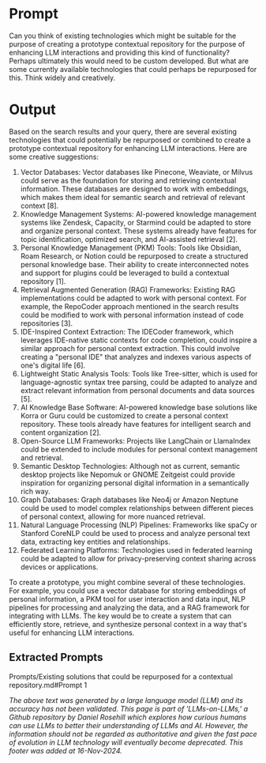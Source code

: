 # Prompt

Can you think of existing technologies which might be suitable for the purpose of creating a prototype contextual repository for the purpose of enhancing LLM interactions and providing this kind of functionality? Perhaps ultimately this would need to be custom developed. But what are some currently available technologies that could perhaps be repurposed for this. Think widely and creatively.

# Output

Based on the search results and your query, there are several existing technologies that could potentially be repurposed or combined to create a prototype contextual repository for enhancing LLM interactions. Here are some creative suggestions:

1. Vector Databases:
   Vector databases like Pinecone, Weaviate, or Milvus could serve as the foundation for storing and retrieving contextual information. These databases are designed to work with embeddings, which makes them ideal for semantic search and retrieval of relevant context \[8].
2. Knowledge Management Systems:
   AI-powered knowledge management systems like Zendesk, Capacity, or Starmind could be adapted to store and organize personal context. These systems already have features for topic identification, optimized search, and AI-assisted retrieval \[2].
3. Personal Knowledge Management (PKM) Tools:
   Tools like Obsidian, Roam Research, or Notion could be repurposed to create a structured personal knowledge base. Their ability to create interconnected notes and support for plugins could be leveraged to build a contextual repository \[1].
4. Retrieval Augmented Generation (RAG) Frameworks:
   Existing RAG implementations could be adapted to work with personal context. For example, the RepoCoder approach mentioned in the search results could be modified to work with personal information instead of code repositories \[3].
5. IDE-Inspired Context Extraction:
   The IDECoder framework, which leverages IDE-native static contexts for code completion, could inspire a similar approach for personal context extraction. This could involve creating a "personal IDE" that analyzes and indexes various aspects of one's digital life \[6].
6. Lightweight Static Analysis Tools:
   Tools like Tree-sitter, which is used for language-agnostic syntax tree parsing, could be adapted to analyze and extract relevant information from personal documents and data sources \[5].
7. AI Knowledge Base Software:
   AI-powered knowledge base solutions like Korra or Guru could be customized to create a personal context repository. These tools already have features for intelligent search and content organization \[2].
8. Open-Source LLM Frameworks:
   Projects like LangChain or LlamaIndex could be extended to include modules for personal context management and retrieval.
9. Semantic Desktop Technologies:
   Although not as current, semantic desktop projects like Nepomuk or GNOME Zeitgeist could provide inspiration for organizing personal digital information in a semantically rich way.
10. Graph Databases:
    Graph databases like Neo4j or Amazon Neptune could be used to model complex relationships between different pieces of personal context, allowing for more nuanced retrieval.
11. Natural Language Processing (NLP) Pipelines:
    Frameworks like spaCy or Stanford CoreNLP could be used to process and analyze personal text data, extracting key entities and relationships.
12. Federated Learning Platforms:
    Technologies used in federated learning could be adapted to allow for privacy-preserving context sharing across devices or applications.

To create a prototype, you might combine several of these technologies. For example, you could use a vector database for storing embeddings of personal information, a PKM tool for user interaction and data input, NLP pipelines for processing and analyzing the data, and a RAG framework for integrating with LLMs. The key would be to create a system that can efficiently store, retrieve, and synthesize personal context in a way that's useful for enhancing LLM interactions.

## Extracted Prompts

Prompts/Existing solutions that could be repurposed for a contextual repository.md#Prompt 1

*The above text was generated by a large language model (LLM) and its accuracy has not been validated. This page is part of 'LLMs-on-LLMs,' a Github repository by Daniel Rosehill which explores how curious humans can use LLMs to better their understanding of LLMs and AI. However, the information should not be regarded as authoritative and given the fast pace of evolution in LLM technology will eventually become deprecated. This footer was added at 16-Nov-2024.*


